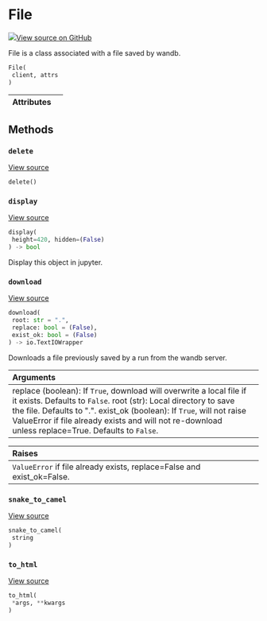 # File



[![](https://www.tensorflow.org/images/GitHub-Mark-32px.png)View source on GitHub](https://www.github.com/wandb/client/tree/v0.15.5/wandb/apis/public.py#L2737-L2816)



File is a class associated with a file saved by wandb.

```python
File(
 client, attrs
)
```







| Attributes | |
| :--- | :--- |



## Methods

### `delete`



[View source](https://www.github.com/wandb/client/tree/v0.15.5/wandb/apis/public.py#L2796-L2809)

```python
delete()
```




### `display`



[View source](https://www.github.com/wandb/client/tree/v0.15.5/wandb/apis/public.py#L954-L965)

```python
display(
 height=420, hidden=(False)
) -> bool
```

Display this object in jupyter.


### `download`



[View source](https://www.github.com/wandb/client/tree/v0.15.5/wandb/apis/public.py#L2763-L2794)

```python
download(
 root: str = ".",
 replace: bool = (False),
 exist_ok: bool = (False)
) -> io.TextIOWrapper
```

Downloads a file previously saved by a run from the wandb server.


| Arguments | |
| :--- | :--- |
| replace (boolean): If `True`, download will overwrite a local file if it exists. Defaults to `False`. root (str): Local directory to save the file. Defaults to ".". exist_ok (boolean): If `True`, will not raise ValueError if file already exists and will not re-download unless replace=True. Defaults to `False`. |



| Raises | |
| :--- | :--- |
| `ValueError` if file already exists, replace=False and exist_ok=False. |



### `snake_to_camel`



[View source](https://www.github.com/wandb/client/tree/v0.15.5/wandb/apis/public.py#L950-L952)

```python
snake_to_camel(
 string
)
```




### `to_html`



[View source](https://www.github.com/wandb/client/tree/v0.15.5/wandb/apis/public.py#L967-L968)

```python
to_html(
 *args, **kwargs
)
```






